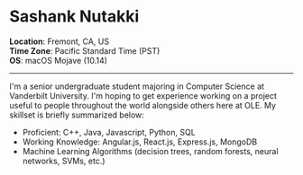 # Sashank Nutakki

__Location__: Fremont, CA, US  
__Time Zone__: Pacific Standard Time (PST)  
__OS__: macOS Mojave (10.14)

---

I'm a senior undergraduate student majoring in Computer Science at Vanderbilt University. I'm hoping to get
experience working on a project useful to people throughout the world alongside others here at OLE. My skillset is
briefly summarized below:

  * Proficient: C++, Java, Javascript, Python, SQL
  * Working Knowledge: Angular.js, React.js, Express.js, MongoDB
  * Machine Learning Algorithms (decision trees, random forests, neural networks, SVMs, etc.)
